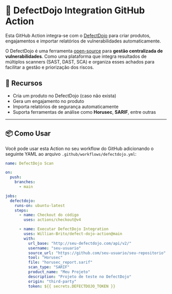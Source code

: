 # 🚀 DefectDojo Integration GitHub Action

Esta GitHub Action integra-se com o [DefectDojo](https://www.defectdojo.org/) para criar produtos, engajamentos e importar relatórios de vulnerabilidades automaticamente.

O DefectDojo é uma ferramenta [open-source](https://github.com/DefectDojo/django-DefectDojo) para **gestão centralizada de vulnerabilidades**. Como uma plataforma que integra resultados de múltiplos scanners (SAST, DAST, SCA) e organiza esses achados para facilitar a gestão e priorização dos riscos.

## 📌 **Recursos**
- Cria um produto no DefectDojo (caso não exista)
- Gera um engajamento no produto
- Importa relatórios de segurança automaticamente
- Suporta ferramentas de análise como **Horusec**, **SARIF**, entre outras

---

## 📦 **Como Usar**
Você pode usar esta Action no seu workflow do GitHub adicionando o seguinte YAML ao arquivo `.github/workflows/defectdojo.yml`:

```yaml
name: DefectDojo Scan

on:
  push:
    branches:
      - main

jobs:
  defectdojo:
    runs-on: ubuntu-latest
    steps:
      - name: Checkout do código
        uses: actions/checkout@v4

      - name: Executar DefectDojo Integration
        uses: Willian-Brito/defect-dojo-action@main
        with:
          url_base: "http://seu-defectdojo.com/api/v2/"
          username: "seu-usuario"
          source_url: "https://github.com/seu-usuario/seu-repositorio"
          tool: "Horusec"
          file: "horusec_report.sarif"
          scan_type: "SARIF"
          product_name: "Meu Projeto"
          description: "Projeto de teste no DefectDojo"
          origin: "third-party"
          token: ${{ secrets.DEFECTDOJO_TOKEN }}
